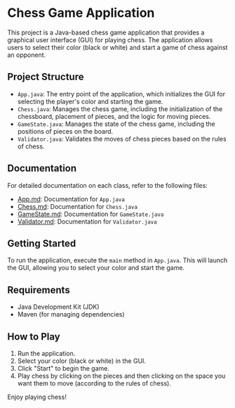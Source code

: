 # Chess Game Application

This project is a Java-based chess game application that provides a graphical user interface (GUI) for playing chess. The application allows users to select their color (black or white) and start a game of chess against an opponent.

## Project Structure

- `App.java`: The entry point of the application, which initializes the GUI for selecting the player's color and starting the game.
- `Chess.java`: Manages the chess game, including the initialization of the chessboard, placement of pieces, and the logic for moving pieces.
- `GameState.java`: Manages the state of the chess game, including the positions of pieces on the board.
- `Validator.java`: Validates the moves of chess pieces based on the rules of chess.

## Documentation

For detailed documentation on each class, refer to the following files:

- [App.md](docs/App.md): Documentation for `App.java`
- [Chess.md](docs/Chess.md): Documentation for `Chess.java`
- [GameState.md](docs/GameState.md): Documentation for `GameState.java`
- [Validator.md](docs/Validator.md): Documentation for `Validator.java`

## Getting Started

To run the application, execute the `main` method in `App.java`. This will launch the GUI, allowing you to select your color and start the game.

## Requirements

- Java Development Kit (JDK)
- Maven (for managing dependencies)

## How to Play

1. Run the application.
2. Select your color (black or white) in the GUI.
3. Click "Start" to begin the game.
4. Play chess by clicking on the pieces and then clicking on the space you want them to move (according to the rules of chess).

Enjoy playing chess!

